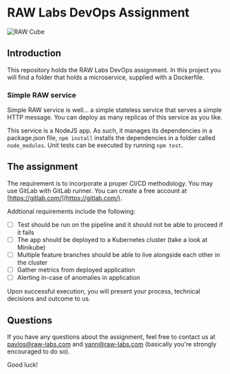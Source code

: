 # RAW Labs DevOps Assignment
![RAW Cube](https://raw-labs.com/wp-content/themes/raw-labs/img/cube.svg)

## Introduction
This repository holds the RAW Labs DevOps assignment. In this project you will find a folder that holds a microservice, supplied with a Dockerfile.

### Simple RAW service
Simple RAW service is well... a simple stateless service that serves a simple HTTP message. You can deploy as many replicas of this service as you like.

This service is a NodeJS app. As such, it manages its dependencies in a package.json file, `npm install` installs the dependencies in a folder called `node_modules`. Unit tests can be executed by running `npm test`.

## The assignment
The requirement is to incorporate a proper CI/CD methodology. You may use GitLab with GitLab runner. You can create a free account at [https://gitlab.com/](https://gitlab.com/).

Addtional requirements include the following:
- [ ] Test should be run on the pipeline and it should not be able to proceed if it fails
- [ ] The app should be deployed to a Kubernetes cluster (take a look at Minikube)
- [ ] Multiple feature branches should be able to live alongside each other in the cluster
- [ ] Gather metrics from deployed application
- [ ] Alerting in-case of anomalies in application

Upon successful execution, you will present your process, technical decisions and outcome to us.

## Questions
If you have any questions about the assignment, feel free to contact us at <a href='mailto:pavlos@raw-labs.com'>pavlos@raw-labs.com</a> and <a href='mailto:yann@raw-labs.com'>yann@raw-labs.com</a> (basically you're strongly encouraged to do so).

Good luck!
